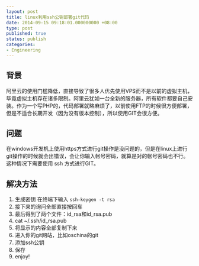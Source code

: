 ```yaml
---
layout: post
title: linux利用ssh公钥部署git代码
date: 2014-09-15 09:18:01.000000000 +08:00
type: post
published: true
status: publish
categories:
- Engineering
---
```

## 背景
阿里云的使用门槛降低，直接导致了很多人优先使用VPS而不是以前的虚拟主机，毕竟虚拟主机存在诸多限制。阿里云犹如一台全新的服务器，所有软件都要自己安装。作为一个写PHP的，代码部署就略麻烦了，以前使用FTP的时候很方便部署，但是不适合长期开发（因为没有版本控制），所以使用GIT会很方便。
## 问题
在windows开发机上使用https方式进行git操作是没问题的，但是在linux上进行git操作的时候就会出错误，会让你输入帐号密码，就算是对的帐号密码也不行。这种情况下需要使用 ssh 方式进行GIT。
## 解决方法
1. 生成密钥 在终端下输入 `ssh-keygen -t rsa`
2. 接下来的询问全部直接按回车
3. 最后得到了两个文件：id_rsa和id_rsa.pub
4. cat ~/.ssh/id_rsa.pub
5. 将显示的内容全部复制下来
6. 进入你的git网站，比如oschina的git
7. 添加ssh公钥
8. 保存
9. enjoy!